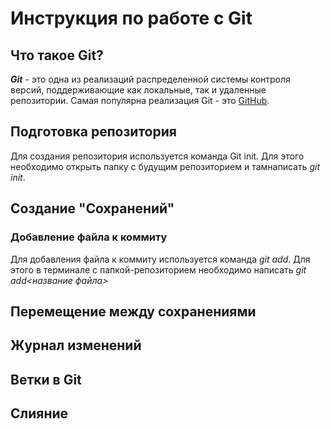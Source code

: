 # Инструкция по работе с Git

## Что такое Git?
***Git*** - это одна из реализаций распределенной системы контроля версий, поддерживающие как локальные, так и удаленные репозитории. Самая популярна реализация Git - это [GitHub](https://github.com).

## Подготовка репозитория
Для создания репозитория используется команда Git init. Для этого необходимо открыть папку с будущим репозиторием и тамнаписать *git init*.
## Создание "Сохранений"

### Добавление файла к коммиту
Для добавления файла к коммиту используется команда *git add*. Для этого в терминале с папкой-репозиторием необходимо написать *git add<название файла>*

## Перемещение между сохранениями

## Журнал изменений

## Ветки в Git

## Слияние 
